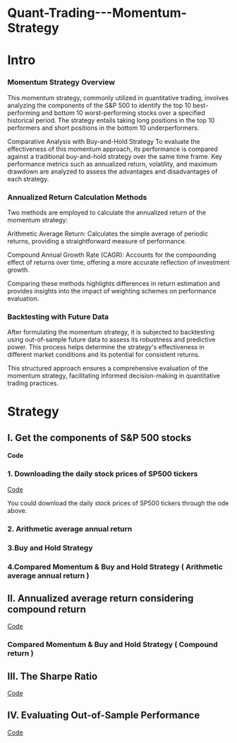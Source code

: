 # Quant-Trading---Momentum-Strategy





# **Intro**
### **Momentum Strategy Overview**
This momentum strategy, commonly utilized in quantitative trading, involves analyzing the components of the S&P 500 to identify the top 10 best-performing and bottom 10 worst-performing stocks over a specified historical period. The strategy entails taking long positions in the top 10 performers and short positions in the bottom 10 underperformers.

Comparative Analysis with Buy-and-Hold Strategy
To evaluate the effectiveness of this momentum approach, its performance is compared against a traditional buy-and-hold strategy over the same time frame. Key performance metrics such as annualized return, volatility, and maximum drawdown are analyzed to assess the advantages and disadvantages of each strategy.

### **Annualized Return Calculation Methods**
Two methods are employed to calculate the annualized return of the momentum strategy:

Arithmetic Average Return: Calculates the simple average of periodic returns, providing a straightforward measure of performance.

Compound Annual Growth Rate (CAGR): Accounts for the compounding effect of returns over time, offering a more accurate reflection of investment growth.

Comparing these methods highlights differences in return estimation and provides insights into the impact of weighting schemes on performance evaluation.

### **Backtesting with Future Data**
After formulating the momentum strategy, it is subjected to backtesting using out-of-sample future data to assess its robustness and predictive power. This process helps determine the strategy's effectiveness in different market conditions and its potential for consistent returns.

This structured approach ensures a comprehensive evaluation of the momentum strategy, facilitating informed decision-making in quantitative trading practices.

# **Strategy**
## **I. Get the components of S&P 500 stocks** 
#### **Code**

### **1. Downloading the daily stock prices of SP500 tickers**
[Code](https://github.com/Kevin20250000000/Quant-Trading---Momentum-Strategy/blob/main/Downloading%20the%20daily%20stock%20prices%20of%20SP500%20tickers)


You could download the daily stock prices of SP500 tickers through the ode above.


### **2. Arithmetic average annual return**

### **3.Buy and Hold Strategy**


### **4.Compared Momentum & Buy and Hold Strategy ( Arithmetic average annual return )**


## **II. Annualized average return considering compound return**
[Code]()

### **Compared Momentum & Buy and Hold Strategy ( Compound return )**









## **III. The Sharpe Ratio**
[Code]()






## **IV. Evaluating Out-of-Sample Performance**
[Code]()






